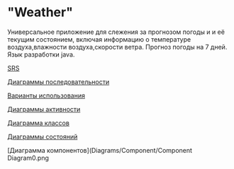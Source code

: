 # "Weather"

Универсальное приложение для слежения за прогнозом погоды и и её текущим состоянием, включая информацию о температуре воздуха,влажности воздуха,скорости ветра.
Прогноз погоды на 7 дней. Язык разработки java.

[SRS](SRS.md)

[Диаграммы последовательности](Diagrams/SequenceDiagram)

[Варианты использования](Diagrams/UseCase)

[Диаграммы активности](Diagrams/Activity)

[Диаграмма классов](Diagrams/ClassDiagram/diagram_class.png)

[Диаграммы состояний](Diagrams/StateDiagram/state.png)

[Диаграмма компонентов](Diagrams/Component/Component Diagram0.png
